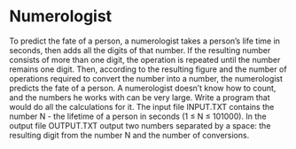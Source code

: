 # Numerologist
To predict the fate of a person, a numerologist takes a person’s life time in seconds, then adds all the digits of that number. If the resulting number consists of more than one digit, the operation is repeated until the number remains one digit. Then, according to the resulting figure and the number of operations required to convert the number into a number, the numerologist predicts the fate of a person. A numerologist doesn’t know how to count, and the numbers he works with can be very large. Write a program that would do all the calculations for it.
The input file INPUT.TXT contains the number N - the lifetime of a person in seconds (1 ≤ N ≤ 101000).
In the output file OUTPUT.TXT output two numbers separated by a space: the resulting digit from the number N and the number of conversions.
